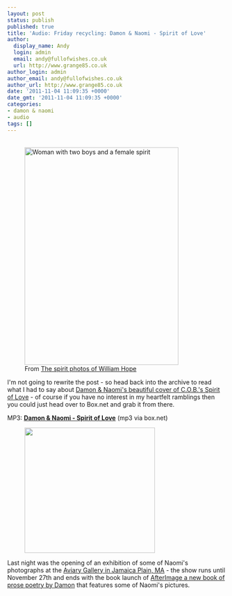 ```yaml
---
layout: post
status: publish
published: true
title: 'Audio: Friday recycling: Damon & Naomi - Spirit of Love'
author:
  display_name: Andy
  login: admin
  email: andy@fullofwishes.co.uk
  url: http://www.grange85.co.uk
author_login: admin
author_email: andy@fullofwishes.co.uk
author_url: http://www.grange85.co.uk
date: '2011-11-04 11:09:35 +0000'
date_gmt: '2011-11-04 11:09:35 +0000'
categories:
- damon & naomi
- audio
tags: []
---
```

<p><figure class="caption aligncenter"><br />
<a href="http://www.flickr.com/photos/nationalmediamuseum/2780189841/" title="Woman with two boys and a female spirit by National Media Museum, on Flickr"><img class="aligncenter" src="https://farm4.staticflickr.com/3271/2780189841_e82b3184be_z.jpg" width="354" height="500" alt="Woman with two boys and a female spirit"></a><br />
<figcaption class="caption-text">From <a href='http://www.flickr.com/photos/nationalmediamuseum/sets/72157606849278823/'>The spirit photos of William Hope</a></figcaption></figure>I'm not going to rewrite the post - so head back into the archive to read what I had to say about <a href="/2009/05/20/mp3-lost-tracks-5-damon-naomi-spirit-of-love/">Damon & Naomi's beautiful cover of C.O.B.'s Spirit of Love</a> - of course if you have no interest in my heartfelt ramblings then you could just head over to Box.net and grab it from there.</p>
<p>MP3: <strong><a href="http://www.box.net/shared/56g58vxdsq">Damon & Naomi - Spirit of Love</a></strong> (mp3 via box.net)</p>
<p><figure class="caption alignright" width="300" caption="Naomi Yang - After Image"><img src="https://www.fullofwishes.co.uk/wp/wp-content/uploads/2011/10/NaomiYangPostcard-1-300x288.jpg" alt="" title="NaomiYang After Image" width="300" height="288" class="size-medium wp-image-2246" /><figcaption class="caption-text"></figcaption></figure>
Last night was the opening of an exhibition of some of Naomi's photographs at the <a href="http://aviarygallery.com/">Aviary Gallery in Jamaica Plain, MA</a> - the show runs until November 27th and ends with the book launch of <a href="http://www.uglyducklingpresse.org/catalog/browse/item/?pubID=198">AfterImage a new book of prose poetry by Damon</a> that features some of Naomi's pictures.</p>
